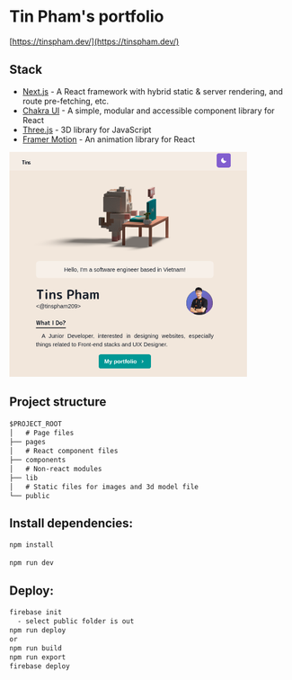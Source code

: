 # Tin Pham's portfolio

[https://tinspham.dev/](https://tinspham.dev/)

## Stack

- [Next.js](https://nextjs.org/) - A React framework with hybrid static & server rendering, and route pre-fetching, etc.
- [Chakra UI](https://chakra-ui.com/) - A simple, modular and accessible component library for React
- [Three.js](https://threejs.org/) - 3D library for JavaScript
- [Framer Motion](https://www.framer.com/motion/) - An animation library for React

<img src="./screenshot.png" height="400px">

## Project structure

```
$PROJECT_ROOT
│   # Page files
├── pages
│   # React component files
├── components
│   # Non-react modules
├── lib
│   # Static files for images and 3d model file
└── public
```

## Install dependencies:

```
npm install

npm run dev
```

## Deploy:

```
firebase init
  - select public folder is out
npm run deploy
or
npm run build
npm run export
firebase deploy
```
